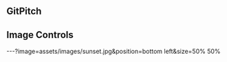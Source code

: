 ## GitPitch
## Image Controls

---?image=assets/images/sunset.jpg&position=bottom left&size=50% 50%

